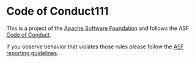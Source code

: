 # Code of Conduct111

This is a project of the [Apache Software Foundation](https://apache.org)
and follows the ASF [Code of Conduct](https://www.apache.org/foundation/policies/conduct).

If you observe behavior that violates those rules please follow the [ASF reporting guidelines](https://www.apache.org/foundation/policies/conduct#reporting-guidelines).
